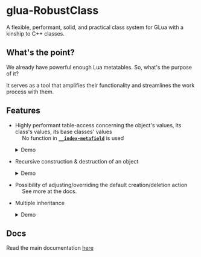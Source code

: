 
# glua-RobustClass
A flexible, performant, solid, and practical class system for GLua with a kinship to C++ classes.

## What's the point?
We already have powerful enough Lua metatables. So, what's the purpose of it?

It serves as a tool that amplifies their functionality and streamlines the work process with them.

## Features
* Highly performant table-access concerning the object's values, its class's values, its base classes' values</br>
	&emsp; No function in <code>**[__index-metafield](https://www.lua.org/pil/13.4.1.html)**</code> is used</br>
	<details> <summary>Demo</summary>

	```lua
	local BasePanel = robustclass( 'BasePanel' )
	do

		BasePanel.BaseWidth = 64
		BasePanel.BaseHeight = 24

		function BasePanel:BasePanel()

			self.x, self.y = 0, 0
			self.w, self.h = BasePanel.BaseWidth, BasePanel.BaseHeight

		end

	end

	local ButtonBase = robustclass( 'ButtonBase : BasePanel' )
	local Button = robustclass( 'Button : ButtonBase' )

	local BasicLabel = robustclass( 'BasicLabel : Button' )

	print( Format( 'BasicLabel.BaseWidth => %s', BasicLabel.BaseWidth ) )

	local Label = BasicLabel()
	print( Format( 'Label.w => %s', Label.w ) )
	```
	![Demo #1](demo-1.png)
	</details>

* Recursive construction & destruction of an object</br>
	<details> <summary>Demo</summary>

	```lua
	local BasePanel = robustclass( 'BasePanel' )
	do

		function BasePanel:BasePanel() print( 'BasePanel\'s constructor called' ) end
		function BasePanel:_BasePanel() print( 'BasePanel\'s destructor called' ) end

	end

	local ButtonBase = robustclass( 'ButtonBase : BasePanel' )
	do

		function ButtonBase:ButtonBase() print( 'ButtonBase\'s constructor called' ) end

	end

	local Button = robustclass( 'Button : ButtonBase' )
	do

		function Button:Button() print( 'Button\'s constructor called' ) end

	end

	local BasicLabel = robustclass( 'BasicLabel : Button' )
	do

		function BasicLabel:BasicLabel() print( 'BasicLabel\'s constructor called' ) end

	end

	local Label = BasicLabel()
	print( Label )

	robustclass.Delete( Label )
	```
	![Demo #2](demo-2.png)
	</details>

* Possibility of adjusting/overriding the default creation/deletion action</br>
	&emsp; See more at the docs.

* Multiple inheritance</br>
	<details> <summary>Demo</summary>

	```lua
	local BasePanel = robustclass( 'BasePanel' )
	do

		BasePanel.BaseWidth = 64
		BasePanel.BaseHeight = 24

		function BasePanel:BasePanel()

			self.x, self.y = 0, 0
			self.w, self.h = BasePanel.BaseWidth, BasePanel.BaseHeight

		end

	end

	local BasicLabel = robustclass( 'BasicLabel : BasePanel' )
	do

		function BasicLabel:BasicLabel()

			self.text = 'Lorem ipsum'

		end

	end

	local ButtonBase = robustclass( 'ButtonBase : BasePanel' )
	local Button = robustclass( 'Button : ButtonBase, BasicLabel' )

	local ContextActions = robustclass( 'ContextActions' )
	do

		function ContextActions:ContextActions()

			self.Actions = {}

		end

	end

	local AdvancedLabel = robustclass( 'AdvancedLabel : BasicLabel, ButtonBase, ContextActions' )

	local pnlLabel = AdvancedLabel()
	print( pnlLabel.text, pnlLabel.Actions )
	```
	![Demo #3](demo-3.png)
	</details>

## Docs
Read the main documentation [here](/DOCS.md)
